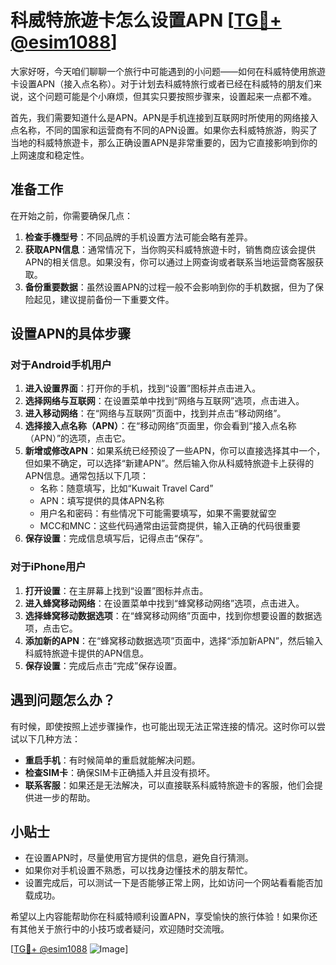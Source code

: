 # 科威特旅遊卡怎么设置APN [[TG💪+ @esim1088](https://t.me/s/esim1088)]

大家好呀，今天咱们聊聊一个旅行中可能遇到的小问题——如何在科威特使用旅遊卡设置APN（接入点名称）。对于计划去科威特旅行或者已经在科威特的朋友们来说，这个问题可能是个小麻烦，但其实只要按照步骤来，设置起来一点都不难。

首先，我们需要知道什么是APN。APN是手机连接到互联网时所使用的网络接入点名称，不同的国家和运营商有不同的APN设置。如果你去科威特旅游，购买了当地的科威特旅遊卡，那么正确设置APN是非常重要的，因为它直接影响到你的上网速度和稳定性。

## 准备工作

在开始之前，你需要确保几点：

1. **检查手機型号**：不同品牌的手机设置方法可能会略有差异。
2. **获取APN信息**：通常情况下，当你购买科威特旅遊卡时，销售商应该会提供APN的相关信息。如果没有，你可以通过上网查询或者联系当地运营商客服获取。
3. **备份重要数据**：虽然设置APN的过程一般不会影响到你的手机数据，但为了保险起见，建议提前备份一下重要文件。

## 设置APN的具体步骤

### 对于Android手机用户

1. **进入设置界面**：打开你的手机，找到“设置”图标并点击进入。
2. **选择网络与互联网**：在设置菜单中找到“网络与互联网”选项，点击进入。
3. **进入移动网络**：在“网络与互联网”页面中，找到并点击“移动网络”。
4. **选择接入点名称（APN）**：在“移动网络”页面里，你会看到“接入点名称（APN）”的选项，点击它。
5. **新增或修改APN**：如果系统已经预设了一些APN，你可以直接选择其中一个，但如果不确定，可以选择“新建APN”。然后输入你从科威特旅遊卡上获得的APN信息。通常包括以下几项：
   - 名称：随意填写，比如“Kuwait Travel Card”
   - APN：填写提供的具体APN名称
   - 用户名和密码：有些情况下可能需要填写，如果不需要就留空
   - MCC和MNC：这些代码通常由运营商提供，输入正确的代码很重要
6. **保存设置**：完成信息填写后，记得点击“保存”。

### 对于iPhone用户

1. **打开设置**：在主屏幕上找到“设置”图标并点击。
2. **进入蜂窝移动网络**：在设置菜单中找到“蜂窝移动网络”选项，点击进入。
3. **选择蜂窝移动数据选项**：在“蜂窝移动网络”页面中，找到你想要设置的数据选项，点击它。
4. **添加新的APN**：在“蜂窝移动数据选项”页面中，选择“添加新APN”，然后输入科威特旅遊卡提供的APN信息。
5. **保存设置**：完成后点击“完成”保存设置。

## 遇到问题怎么办？

有时候，即使按照上述步骤操作，也可能出现无法正常连接的情况。这时你可以尝试以下几种方法：

- **重启手机**：有时候简单的重启就能解决问题。
- **检查SIM卡**：确保SIM卡正确插入并且没有损坏。
- **联系客服**：如果还是无法解决，可以直接联系科威特旅遊卡的客服，他们会提供进一步的帮助。

## 小贴士

- 在设置APN时，尽量使用官方提供的信息，避免自行猜测。
- 如果你对手机设置不熟悉，可以找身边懂技术的朋友帮忙。
- 设置完成后，可以测试一下是否能够正常上网，比如访问一个网站看看能否加载成功。

希望以上内容能帮助你在科威特顺利设置APN，享受愉快的旅行体验！如果你还有其他关于旅行中的小技巧或者疑问，欢迎随时交流哦。

[[TG💪+ @esim1088](https://t.me/s/esim1088) ![Image](https://i.postimg.cc/4NQfJmqS/Snipaste-2025-05-13-00-14-12.png)]